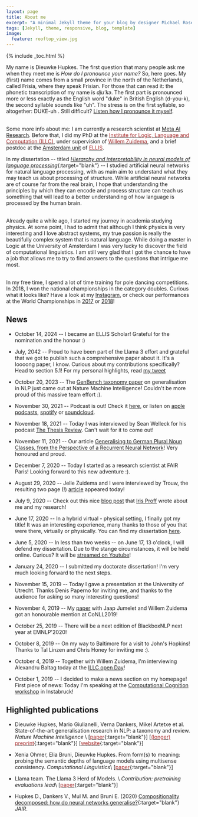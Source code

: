 ```yaml
---
layout: page
title: About me
excerpt: "A minimal Jekyll theme for your blog by designer Michael Rose."
tags: [Jekyll, theme, responsive, blog, template]
image:
  feature: rooftop_view.jpg
---
```


{% include _toc.html %}

My name is Dieuwke Hupkes.
The first question that many people ask me when they meet me is _How do I pronounce your name?_ So, here goes. My (first) name comes from a small province in the north of the Netherlands, called Frisia, where they speak Frisian.
For those that can read it: the phonetic transcription of my name is *dju'kǝ*.
The first part is pronounced more or less exactly as the English word "duke" in British English (d-you-k), the second syllable sounds like "uh". 
The stress is on the first syllable, so altogether: DUKE-uh .
Still difficult? [Listen how I pronounce it myself](https://dieuwkehupkes.nl/audio/DieuwkeHupkes.mp3).<br><br>

Some more info about me: I am currently a research scientist at <a href="https://ai.meta.com/research/" target="_blank">Meta AI Research</a>.
Before that, I did my PhD at the <a href="https:/illc.uva.nl" target="_blank"><font color="brown">Institute for Logic, Language and Computation (ILLC)</font></a>, under supervision of <a href="https://staff.fnwi.uva.nl/w.zuidema/" target="_blank"><font color="brown">Willem Zuidema</font></a>, and a brief postdoc at the <a href="https://ivi.fnwi.uva.nl/ellis/" target="_blank">Amsterdam unit</a> of <a href="https://ellis.eu/" target="_blank"><font color="brown">ELLIS</font></a>. 

In my dissertation -- titled [<i>Hierarchy and interpretability in neural models of language processing</i>](https://pure.uva.nl/ws/files/48164248/Thesis.pdf){:target="blank"} -- I studied artificial neural networks for natural language processing, with as main aim to understand what they may teach us about processing of structure.
While artificial neural networks are of course far from the real brain, I hope that understanding the principles by which they can encode and process structure can teach us something that will lead to a better understanding of how language is processed by the human brain. 
<br /><br />

Already quite a while ago, I started my journey in academia studying physics.
At some point, I had to admit that although I think physics is very interesting and I love abstract systems, my true passion is really the beautifully complex system that is natural language.
While doing a master in Logic at the University of Amsterdam I was very lucky to discover the field of computational linguistics.
I am still very glad that I got the chance to have a job that allows me to try to find answers to the questions that intrigue me most.
<br /><br />

In my free time, I spend a lot of time training for pole dancing competitions. 
In 2018, I won the national championships in the category doubles.
Curious what it looks like?
Have a look at my <a href="https://www.instagram.com/dieuwkehupkes/" target="_blank">Instagram</a>, or check our performances at the World Championships in <a href="https://www.youtube.com/watch?v=-yt1ufbCNYY" target="_blank">2017</a> or <a href="https://www.youtube.com/watch?v=ylr0YnVzjOg&t=158s" target="_blank">2018</a>!

## News

- October 14, 2024 -- I became an ELLIS Scholar! Grateful for the nomination and the honour :)

- July, 2042 -- Proud to have been part of the Llama 3 effort and grateful that we got to publish such a comprehensive paper about it. It's a loooong paper, I know. Curious about my contributions specifically? Head to section 5.1! For my personal highlights, read <a href="https://x.com/_dieuwke_/status/1816098840551870719" target="_blank">my tweet</a>

- October 20, 2023 -- The <a href="https://www.nature.com/articles/s42256-023-00729-y" target="_blank">GenBench taxonomy paper</a> on generalisation in NLP just came out at Nature Machine Intelligence! Couldn't be more proud of this massive team effort :).

- November 30, 2021 -- Podcast is out! Check it <a href="https://cs.nyu.edu/~welleck/episode36.html">here</a>, or listen on <a href="https://t.co/P5RxtByDZn?amp=1">apple podcasts</a>, <a href="https://t.co/PWSL07YXs8?amp=1">spotify</a> or <a href="https://soundcloud.com/thesis-review/36-dieuwke-hupkes-hierarchy-and-interpretability-in-neural-models-of-language-processing?utm_source=clipboard&utm_campaign=wtshare&utm_medium=widget&utm_content=https%253A%252F%252Fsoundcloud.com%252Fthesis-review%252F36-dieuwke-hupkes-hierarchy-and-interpretability-in-neural-models-of-language-processing">soundcloud</a>. 

- November 18, 2021 -- Today I was interviewed by Sean Welleck for his podcast <a href="https://cs.nyu.edu/~welleck/podcast.html">The Thesis Review</a>. Can't wait for it to come out!

- November 11, 2021 -- Our article <a href="https://aclanthology.org/2021.conll-1.8/">Generalising to German Plural Noun Classes, from the Perspective of a Recurrent Neural Network</a>! Very honoured and proud.

- December 7, 2020 -- Today I started as a research scientist at FAIR Paris! Looking forward to this new adventure :).

- August 29, 2020 -- Jelle Zuidema and I were interviewed by Trouw, the resulting two page (!) [article](Trouw-29-08-2020-article.pdf) appeared today!

- July 9, 2020 -- Check out this nice <a href="https://resources.illc.uva.nl/illc-blog/lightening-up-the-black-box/">blog post</a> that <a href="https://resources.illc.uva.nl/illc-blog/lightening-up-the-black-box/" target="_blank">Iris Proff</a> wrote about me and my research!


- June 17, 2020 -- In a hybrid virtual - physical setting, I finally got my title! It was an interesting experience, many thanks to those of you that were there, virtually or physically. You can find my dissertation <a href="https://www.illc.uva.nl/Research/Publications/Dissertations/DS-2020-06.text.pdf">here</a>.
 
- June 5, 2020 -- In less than two weeks -- on June 17, 13 o'clock, I will defend my dissertation. Due to the stange circumstances, it will be held online. Curious? It will be <a href="https://www.youtube.com/watch?v=aRTXv5MWmb8&feature=youtu.be">streamed on Youtube</a>!

- January 24, 2020 -- I submitted my doctorate dissertation! I'm very much looking forward to the next steps.

- November 15, 2019 -- Today I gave a presentation at the University of Utrecht. Thanks Denis Paperno for inviting me, and thanks to the audience for asking so many interesting questions!

- November 4, 2019 -- My <a href="https://www.aclweb.org/anthology/K19-1001.pdf" target="_blank">paper</a> with Jaap Jumelet and Willem Zuidema got an honourable mention at CoNLL2019!

- October 25, 2019 -- There will be a next edition of BlackboxNLP next year at EMNLP'2020!

- October 8, 2019 -- On my way to Baltimore for a visit to John's Hopkins! Thanks to Tal Linzen and Chris Honey for inviting me :).

- October 4, 2019 -- Together with Willem Zuidema, I'm interviewing Alexandru Baltag today at the <a href="https://www.illc.uva.nl/AbouttheILLC/Activities/ILLC-Open-Day/ILLC-Open-Day-2019/" target="_blank">ILLC open Day</a>!

- October 1, 2019 -- I decided to make a news section on my homepage! First piece of news: Today I'm speaking at the <a href="http://www.comco2019.com/" target="_blank">Computational Cognition workshop</a> in Instabruck!  
  

## Highlighted publications 

* Dieuwke Hupkes, Mario Giulianelli, Verna Dankers, Mikel Artetxe et al. State-of-the-art generalisation research in NLP: a taxonomy and review. *Nature Machine Intelligence* \\
\[[<font color="brown">paper</font>](https://www.nature.com/articles/s42256-023-00729-y){:target="blank"}\] 
\[[<font color="brown">(longer) preprint</font>](https://arxiv.org/abs/2210.03050){:target="blank"}\] 
\[[<font color="brown">website</font>](https://genbench.org/visualisations/){:target="blank"}\] 

* Xenia Ohmer, Elia Bruni, Dieuwke Hupkes. From form(s) to meaning: probing the semantic depths of language models using multisense consistency. *Computational Linguistics*\\
\[[<font color="brown">paper</font>](https://direct.mit.edu/coli/article/doi/10.1162/coli_a_00529/123794/From-Form-s-to-Meaning-Probing-the-Semantic-Depths?searchresult=1){:target="blank"}\] 

* Llama team. The Llama 3 Herd of Models. \\
*Contribution: pretraining evaluations lead*\\
\[[<font color="brown">paper</font>](https://scontent-ams2-1.xx.fbcdn.net/v/t39.2365-6/452387774_1036916434819166_4173978747091533306_n.pdf?_nc_cat=104&ccb=1-7&_nc_sid=3c67a6&_nc_ohc=DTS7hDTcxZoQ7kNvgEEioMh&_nc_ht=scontent-ams2-1.xx&oh=00_AYC-3TlwVlRnatnXa2Oh3od7X7EGb0gnm58xFyxlF58hkg&oe=66AD4ACD){:target="blank"}\] 

* Hupkes D., Dankers V., Mul M. and Bruni E. (2020)
[Compositionality decomposed: how do neural networks generalise?](https://jair.org/index.php/jair/article/view/11674/26576){:target="blank"}
*JAIR*.

